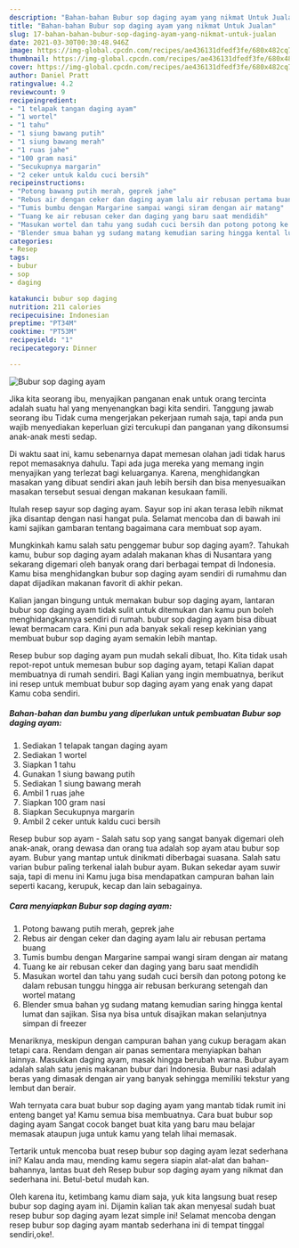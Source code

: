 ```yaml
---
description: "Bahan-bahan Bubur sop daging ayam yang nikmat Untuk Jualan"
title: "Bahan-bahan Bubur sop daging ayam yang nikmat Untuk Jualan"
slug: 17-bahan-bahan-bubur-sop-daging-ayam-yang-nikmat-untuk-jualan
date: 2021-03-30T00:30:48.946Z
image: https://img-global.cpcdn.com/recipes/ae436131dfedf3fe/680x482cq70/bubur-sop-daging-ayam-foto-resep-utama.jpg
thumbnail: https://img-global.cpcdn.com/recipes/ae436131dfedf3fe/680x482cq70/bubur-sop-daging-ayam-foto-resep-utama.jpg
cover: https://img-global.cpcdn.com/recipes/ae436131dfedf3fe/680x482cq70/bubur-sop-daging-ayam-foto-resep-utama.jpg
author: Daniel Pratt
ratingvalue: 4.2
reviewcount: 9
recipeingredient:
- "1 telapak tangan daging ayam"
- "1 wortel"
- "1 tahu"
- "1 siung bawang putih"
- "1 siung bawang merah"
- "1 ruas jahe"
- "100 gram nasi"
- "Secukupnya margarin"
- "2 ceker untuk kaldu cuci bersih"
recipeinstructions:
- "Potong bawang putih merah, geprek jahe"
- "Rebus air dengan ceker dan daging ayam lalu air rebusan pertama buang"
- "Tumis bumbu dengan Margarine sampai wangi siram dengan air matang"
- "Tuang ke air rebusan ceker dan daging yang baru saat mendidih"
- "Masukan wortel dan tahu yang sudah cuci bersih dan potong potong ke dalam rebusan tunggu hingga air rebusan berkurang setengah dan wortel matang"
- "Blender smua bahan yg sudang matang kemudian saring hingga kental lumat dan sajikan. Sisa nya bisa untuk disajikan makan selanjutnya simpan di freezer"
categories:
- Resep
tags:
- bubur
- sop
- daging

katakunci: bubur sop daging 
nutrition: 211 calories
recipecuisine: Indonesian
preptime: "PT34M"
cooktime: "PT53M"
recipeyield: "1"
recipecategory: Dinner

---
```



![Bubur sop daging ayam](https://img-global.cpcdn.com/recipes/ae436131dfedf3fe/680x482cq70/bubur-sop-daging-ayam-foto-resep-utama.jpg)

Jika kita seorang ibu, menyajikan panganan enak untuk orang tercinta adalah suatu hal yang menyenangkan bagi kita sendiri. Tanggung jawab seorang ibu Tidak cuma mengerjakan pekerjaan rumah saja, tapi anda pun wajib menyediakan keperluan gizi tercukupi dan panganan yang dikonsumsi anak-anak mesti sedap.

Di waktu  saat ini, kamu sebenarnya dapat memesan olahan jadi tidak harus repot memasaknya dahulu. Tapi ada juga mereka yang memang ingin menyajikan yang terlezat bagi keluarganya. Karena, menghidangkan masakan yang dibuat sendiri akan jauh lebih bersih dan bisa menyesuaikan masakan tersebut sesuai dengan makanan kesukaan famili. 

Itulah resep sayur sop daging ayam. Sayur sop ini akan terasa lebih nikmat jika disantap dengan nasi hangat pula. Selamat mencoba dan di bawah ini kami sajikan gambaran tentang bagaimana cara membuat sop ayam.

Mungkinkah kamu salah satu penggemar bubur sop daging ayam?. Tahukah kamu, bubur sop daging ayam adalah makanan khas di Nusantara yang sekarang digemari oleh banyak orang dari berbagai tempat di Indonesia. Kamu bisa menghidangkan bubur sop daging ayam sendiri di rumahmu dan dapat dijadikan makanan favorit di akhir pekan.

Kalian jangan bingung untuk memakan bubur sop daging ayam, lantaran bubur sop daging ayam tidak sulit untuk ditemukan dan kamu pun boleh menghidangkannya sendiri di rumah. bubur sop daging ayam bisa dibuat lewat bermacam cara. Kini pun ada banyak sekali resep kekinian yang membuat bubur sop daging ayam semakin lebih mantap.

Resep bubur sop daging ayam pun mudah sekali dibuat, lho. Kita tidak usah repot-repot untuk memesan bubur sop daging ayam, tetapi Kalian dapat membuatnya di rumah sendiri. Bagi Kalian yang ingin membuatnya, berikut ini resep untuk membuat bubur sop daging ayam yang enak yang dapat Kamu coba sendiri.

<!--inarticleads1-->

##### Bahan-bahan dan bumbu yang diperlukan untuk pembuatan Bubur sop daging ayam:

1. Sediakan 1 telapak tangan daging ayam
1. Sediakan 1 wortel
1. Siapkan 1 tahu
1. Gunakan 1 siung bawang putih
1. Sediakan 1 siung bawang merah
1. Ambil 1 ruas jahe
1. Siapkan 100 gram nasi
1. Siapkan Secukupnya margarin
1. Ambil 2 ceker untuk kaldu cuci bersih


Resep bubur sop ayam - Salah satu sop yang sangat banyak digemari oleh anak-anak, orang dewasa dan orang tua adalah sop ayam atau bubur sop ayam. Bubur yang mantap untuk dinikmati diberbagai suasana. Salah satu varian bubur paling terkenal ialah bubur ayam. Bukan sekedar ayam suwir saja, tapi di menu ini Kamu juga bisa mendapatkan campuran bahan lain seperti kacang, kerupuk, kecap dan lain sebagainya. 

<!--inarticleads2-->

##### Cara menyiapkan Bubur sop daging ayam:

1. Potong bawang putih merah, geprek jahe
1. Rebus air dengan ceker dan daging ayam lalu air rebusan pertama buang
1. Tumis bumbu dengan Margarine sampai wangi siram dengan air matang
1. Tuang ke air rebusan ceker dan daging yang baru saat mendidih
1. Masukan wortel dan tahu yang sudah cuci bersih dan potong potong ke dalam rebusan tunggu hingga air rebusan berkurang setengah dan wortel matang
1. Blender smua bahan yg sudang matang kemudian saring hingga kental lumat dan sajikan. Sisa nya bisa untuk disajikan makan selanjutnya simpan di freezer


Menariknya, meskipun dengan campuran bahan yang cukup beragam akan tetapi cara. Rendam dengan air panas sementara menyiapkan bahan lainnya. Masukkan daging ayam, masak hingga berubah warna. Bubur ayam adalah salah satu jenis makanan bubur dari Indonesia. Bubur nasi adalah beras yang dimasak dengan air yang banyak sehingga memiliki tekstur yang lembut dan berair. 

Wah ternyata cara buat bubur sop daging ayam yang mantab tidak rumit ini enteng banget ya! Kamu semua bisa membuatnya. Cara buat bubur sop daging ayam Sangat cocok banget buat kita yang baru mau belajar memasak ataupun juga untuk kamu yang telah lihai memasak.

Tertarik untuk mencoba buat resep bubur sop daging ayam lezat sederhana ini? Kalau anda mau, mending kamu segera siapin alat-alat dan bahan-bahannya, lantas buat deh Resep bubur sop daging ayam yang nikmat dan sederhana ini. Betul-betul mudah kan. 

Oleh karena itu, ketimbang kamu diam saja, yuk kita langsung buat resep bubur sop daging ayam ini. Dijamin kalian tak akan menyesal sudah buat resep bubur sop daging ayam lezat simple ini! Selamat mencoba dengan resep bubur sop daging ayam mantab sederhana ini di tempat tinggal sendiri,oke!.

